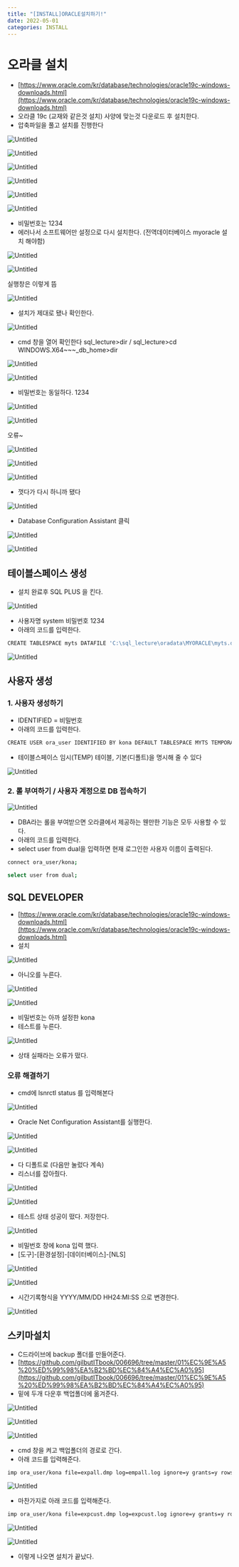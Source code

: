 ```yaml
---
title: "[INSTALL]ORACLE설치하기!"
date: 2022-05-01
categories: INSTALL
---
```


# 오라클 설치

- [https://www.oracle.com/kr/database/technologies/oracle19c-windows-downloads.html](https://www.oracle.com/kr/database/technologies/oracle19c-windows-downloads.html)
- 오라클 19c (교재와 같은것 설치) 사양에 맞는것 다운로드 후 설치한다.
- 압축파일을 풀고 설치를 진행한다

![Untitled](/images/2022-05-01-ORACLE_INSTALL/Untitled.png)

![Untitled](/images/2022-05-01-ORACLE_INSTALL/Untitled%201.png)

![Untitled](/images/2022-05-01-ORACLE_INSTALL/Untitled%202.png)

![Untitled](/images/2022-05-01-ORACLE_INSTALL/Untitled%203.png)

![Untitled](/images/2022-05-01-ORACLE_INSTALL/Untitled%204.png)

![Untitled](/images/2022-05-01-ORACLE_INSTALL/Untitled%205.png)

- 비밀번호는 1234
- 에러나서 소프트웨어만 설정으로 다시 설치한다. (전역데이터베이스 myoracle 설치 해야함)

![Untitled](/images/2022-05-01-ORACLE_INSTALL/Untitled%206.png)

![Untitled](/images/2022-05-01-ORACLE_INSTALL/Untitled%207.png)

실행창은 이렇게 뜸

![Untitled](/images/2022-05-01-ORACLE_INSTALL/Untitled%208.png)

- 설치가 제대로 됐나 확인한다.

![Untitled](/images/2022-05-01-ORACLE_INSTALL/Untitled%209.png)

- cmd 창을 열어 확인한다 sql_lecture>dir / sql_lecture>cd WINDOWS.X64~~~_db_home>dir

![Untitled](/images/2022-05-01-ORACLE_INSTALL/Untitled%2010.png)

![Untitled](/images/2022-05-01-ORACLE_INSTALL/Untitled%2011.png)

- 비밀번호는 동일하다. 1234

![Untitled](/images/2022-05-01-ORACLE_INSTALL/Untitled%2012.png)

![Untitled](/images/2022-05-01-ORACLE_INSTALL/Untitled%2013.png)

오류~

![Untitled](/images/2022-05-01-ORACLE_INSTALL/Untitled%2014.png)

![Untitled](/images/2022-05-01-ORACLE_INSTALL/Untitled%2015.png)

![Untitled](/images/2022-05-01-ORACLE_INSTALL/Untitled%2016.png)

- 껏다가 다시 하니까 됐다

![Untitled](/images/2022-05-01-ORACLE_INSTALL/Untitled%2017.png)

- Database Configuration Assistant 클릭

![Untitled](/images/2022-05-01-ORACLE_INSTALL/Untitled%2018.png)

![Untitled](/images/2022-05-01-ORACLE_INSTALL/Untitled%2019.png)

## 테이블스페이스 생성

- 설치 완료후 SQL PLUS 을 킨다.

![Untitled](/images/2022-05-01-ORACLE_INSTALL/Untitled%2020.png)

- 사용자명 system 비밀번호 1234
- 아래의 코드를 입력한다.

```bash
CREATE TABLESPACE myts DATAFILE 'C:\sql_lecture\oradata\MYORACLE\myts.dbf' SIZE 100M AUTOEXTEND ON NEXT 5M; 
```

![Untitled](/images/2022-05-01-ORACLE_INSTALL/Untitled%2021.png)

## 사용자 생성

### 1. 사용자 생성하기

- IDENTIFIED = 비밀번호
- 아래의 코드를 입력한다.

```bash
CREATE USER ora_user IDENTIFIED BY kona DEFAULT TABLESPACE MYTS TEMPORARY TABLESPACE TEMP;
```

- 테이블스페이스 임시(TEMP) 테이블, 기본(디폴트)을 명시해 줄 수 있다

![Untitled](/images/2022-05-01-ORACLE_INSTALL/Untitled%2022.png)

### 2. 롤 부여하기 / 사용자 계정으로 DB 접속하기

![Untitled](/images/2022-05-01-ORACLE_INSTALL/Untitled%2023.png)

- DBA라는 롤을 부여받으면 오라클에서 제공하는 웬만한 기능은 모두 사용할 수 있다.
- 아래의 코드를 입력한다.
- select user from dual을 입력하면 현재 로그인한 사용자 이름이 출력된다.

```bash
connect ora_user/kona;
```

```bash
select user from dual;
```

## SQL DEVELOPER

- [https://www.oracle.com/kr/database/technologies/oracle19c-windows-downloads.html](https://www.oracle.com/kr/database/technologies/oracle19c-windows-downloads.html)
- 설치

![Untitled](/images/2022-05-01-ORACLE_INSTALL/Untitled%2024.png)

- 아니오를 누른다.

![Untitled](/images/2022-05-01-ORACLE_INSTALL/Untitled%2025.png)

![Untitled](/images/2022-05-01-ORACLE_INSTALL/Untitled%2026.png)

- 비밀번호는 아까 설정한 kona
- 테스트를 누른다.

![Untitled](/images/2022-05-01-ORACLE_INSTALL/Untitled%2027.png)

- 상태 실패라는 오류가 떴다.

### 오류 해결하기

- cmd에 lsnrctl status 를 입력해본다

![Untitled](/images/2022-05-01-ORACLE_INSTALL/Untitled%2028.png)

- Oracle Net Configuration Assistant를 실행한다.

![Untitled](/images/2022-05-01-ORACLE_INSTALL/Untitled%2029.png)

![Untitled](/images/2022-05-01-ORACLE_INSTALL/Untitled%2030.png)

- 다 디폴트로 (다음만 눌렀다 계속)
- 리스너를 잡아줬다.

![Untitled](/images/2022-05-01-ORACLE_INSTALL/Untitled%2031.png)

![Untitled](/images/2022-05-01-ORACLE_INSTALL/Untitled%2032.png)

- 테스트 상태 성공이 떴다. 저장한다.

![Untitled](/images/2022-05-01-ORACLE_INSTALL/Untitled%2033.png)

- 비밀번호 창에 kona 입력 했다.
- [도구]-[환경설정]-[데이터베이스]-[NLS]

![Untitled](/images/2022-05-01-ORACLE_INSTALL/Untitled%2034.png)

![Untitled](/images/2022-05-01-ORACLE_INSTALL/Untitled%2035.png)

- 시간기록형식을 YYYY/MM/DD HH24:MI:SS 으로 변경한다.

![Untitled](/images/2022-05-01-ORACLE_INSTALL/Untitled%2036.png)

## 스키마설치

- C드라이브에 backup 폴더를 만들어준다.
- [https://github.com/gilbutITbook/006696/tree/master/01%EC%9E%A5%20%ED%99%98%EA%B2%BD%EC%84%A4%EC%A0%95](https://github.com/gilbutITbook/006696/tree/master/01%EC%9E%A5%20%ED%99%98%EA%B2%BD%EC%84%A4%EC%A0%95)
- 밑에 두개 다운후 백업폴더에 옮겨준다.

![Untitled](/images/2022-05-01-ORACLE_INSTALL/Untitled%2037.png)

![Untitled](/images/2022-05-01-ORACLE_INSTALL/Untitled%2038.png)

![Untitled](/images/2022-05-01-ORACLE_INSTALL/Untitled%2039.png)

- cmd 창을 켜고 백업폴더의 경로로 간다.
- 아래 코드를 입력해준다.

```bash
imp ora_user/kona file=expall.dmp log=empall.log ignore=y grants=y rows=y indexes=y full=y
```

![Untitled](/images/2022-05-01-ORACLE_INSTALL/Untitled%2040.png)

- 마찬가지로 아래 코드를 입력해준다.

```bash
imp ora_user/kona file=expcust.dmp log=expcust.log ignore=y grants=y rows=y indexes=y full=y
```

![Untitled](/images/2022-05-01-ORACLE_INSTALL/Untitled%2041.png)

![Untitled](/images/2022-05-01-ORACLE_INSTALL/Untitled%2042.png)

- 이렇게 나오면 설치가 끝났다.